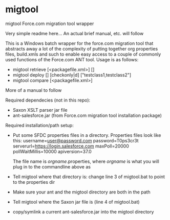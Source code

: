 # migtool
migtool Force.com migration tool wrapper

Very simple readme here... An actual brief manual, etc. will follow

This is a Windows batch wrapper for the force.com migration tool that abstracts away a lot of the complexity of putting together org properties files, build.xmls and such to enable easy access to a couple of commonly used functions of the Force.com ANT tool.
Usage is as follows:


* migtool retrieve <propertyfile> [<packagefile.xml>] [<outputfilename>]
* migtool deploy <propertyfile> [<directoryname>] [checkonly|d] ["testclass1,testclass2"]
* migtool compare <sourcepropertyfile> <targetpropertyfile> [<packagefile.xml>]

More of a manual to follow

Required dependecies (not in this repo): 
* Saxon XSLT parser jar file
* ant-salesforce.jar (from Force.com migration tool installation package)

Required installation/path setup:
* Put some SFDC properties files in a directory. Properties files look like this:
	username=user@password.com
	password=T0ps3cr3t
	serverurl=https://login.salesforce.com
	maxPoll=20000
	pollWaitMillis=10000
	apiversion=37.0

	The file name is *orgname*.properties, where *orgname* is what you will plug in to the commandline above as *<propertyfile>*
* Tell migtool where that directory is: change line 3 of migtool.bat to point to the properties dir
* Make sure your ant and the migtool directory are both in the path
* Tell migtool where the Saxon jar file is (line 4 of migtool.bat)
* copy/symlink a current ant-salesforce.jar into the migtool directory 